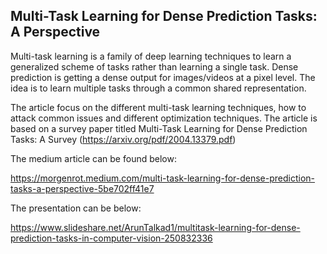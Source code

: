 ## Multi-Task Learning for Dense Prediction Tasks: A Perspective
Multi-task learning is a family of deep learning techniques to learn a generalized scheme of tasks rather than learning a single task. Dense prediction is getting a dense output for images/videos at a pixel level. The idea is to learn multiple tasks through a common shared representation. 

The article focus on the different multi-task learning techniques, how to attack common issues and different optimization techniques. The article is based on a survey paper  titled Multi-Task Learning for Dense Prediction Tasks: A Survey (https://arxiv.org/pdf/2004.13379.pdf)

The medium article can be found below:

https://morgenrot.medium.com/multi-task-learning-for-dense-prediction-tasks-a-perspective-5be702ff41e7

The presentation can be below:

https://www.slideshare.net/ArunTalkad1/multitask-learning-for-dense-prediction-tasks-in-computer-vision-250832336
